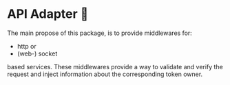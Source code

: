 # API Adapter 🌉
The main propose of this package, 
is to provide middlewares for:
- http or
- (web-) socket

based services. These middlewares provide a way to validate and verify the request
and inject information about the corresponding token owner.
